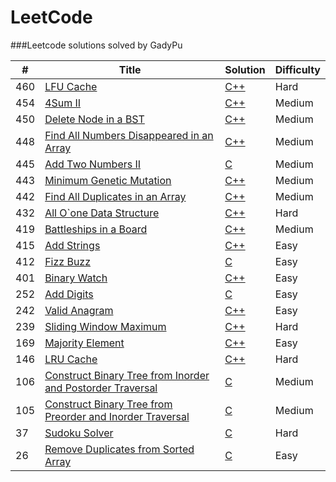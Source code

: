 LeetCode
========

###Leetcode solutions solved by GadyPu 

| # | Title | Solution | Difficulty |
|---| ----- | -------- | ---------- |
|460|[LFU Cache](https://leetcode.com/problems/lfu-cache/) | [C++](./cpp/LFUCache/LFUCache.cpp)|Hard|
|454|[4Sum II](https://leetcode.com/problems/4sum-ii/) | [C++](./cpp/4SumII/4SumII.cpp)|Medium|
|450|[Delete Node in a BST](https://leetcode.com/problems/delete-node-in-a-bst/) | [C++](./cpp/deleteNodeinaBST/deleteNodeinaBST.cpp)|Medium|
|448|[Find All Numbers Disappeared in an Array](https://leetcode.com/problems/find-all-numbers-disappeared-in-an-array/) | [C++](./cpp/findAllNumbersDisappearedinanArray/findAllNumbersDisappearedinanArray.cpp)|Medium|
|445|[Add Two Numbers II](https://leetcode.com/problems/add-two-numbers-ii/) | [C](./c/addTwoNumbersII/addTwoNumbersII.c)|Medium|
|443|[Minimum Genetic Mutation](https://leetcode.com/problems/minimum-genetic-mutation/) | [C++](./cpp/minimumGeneticMutation/dbfs.cpp)|Medium|
|442|[Find All Duplicates in an Array](https://leetcode.com/problems/find-all-duplicates-in-an-array/) | [C++](./cpp/findAllDuplicatesInAnArray/findAllDuplicatesInAnArray.cpp)|Medium|
|432|[All O\`one Data Structure](https://leetcode.com/problems/all-oone-data-structure/) | [C++](./cpp/allOoneDataStructure/allOoneDataStructure.cpp)|Hard|
|419|[Battleships in a Board](https://leetcode.com/problems/battleships-in-a-board/) | [C++](./cpp/battleshipsInABoard/battleshipsInABoard.cpp)|Medium|
|415|[Add Strings](https://leetcode.com/problems/add-strings/) | [C++](./cpp/addStrings/addStrings.cpp)|Easy|
|412|[Fizz Buzz](https://leetcode.com/problems/fizz-buzz/) | [C](./c/fizzBuzz/fizzBuzz.c)|Easy|
|401|[Binary Watch](https://leetcode.com/problems/binary-watch/) | [C++](./cpp/binaryWatch/binaryWatch.cpp)|Easy|
|252|[Add Digits](https://leetcode.com/problems/add-digits/) | [C](./c/AddDigits/AddDigits.c)|Easy|
|242|[Valid Anagram](https://leetcode.com/problems/valid-anagram/) | [C++](./cpp/ValidAnagram/ValidAnagram.cpp)|Easy|
|239|[Sliding Window Maximum](https://leetcode.com/problems/sliding-window-maximum/) | [C++](./cpp/SlidingWindowMaximum/SlidingWindowMaximum.cpp)|Hard|
|169|[Majority Element](https://leetcode.com/problems/majority-element/) | [C++](./cpp/MajorityElement/MajorityElement.cpp)|Easy|
|146|[LRU Cache](https://leetcode.com/problems/lru-cache/) | [C++](./cpp/LRUCache/LRUCache.cpp)|Hard|
|106|[Construct Binary Tree from Inorder and Postorder Traversal](https://leetcode.com/problems/construct-binary-tree-from-inorder-and-postorder-traversal/) | [C](./c/constructBinaryTreefromInorderandPostorderTraversal/constructBinaryTreefromInorderandPostorderTraversal.c)|Medium|
|105|[Construct Binary Tree from Preorder and Inorder Traversal](https://leetcode.com/problems/construct-binary-tree-from-preorder-and-inorder-traversal/) | [C](./c/constructBinaryTreefromPreorderandInorderTraversal/constructBinaryTreefromPreorderandInorderTraversal.c)|Medium|
|37|[Sudoku Solver](https://leetcode.com/problems/sudoku-solver/) | [C](./c/sudokuSolver/SudokuSolver.c)|Hard|
|26|[Remove Duplicates from Sorted Array](https://leetcode.com/problems/remove-duplicates-from-sorted-array/) | [C](./c/removeDuplicatesfromSortedArray/removeDuplicatesfromSortedArray.c)|Easy|
